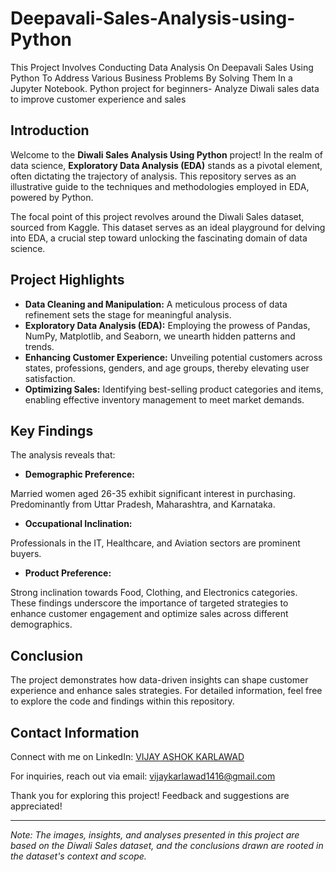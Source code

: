 # Deepavali-Sales-Analysis-using-Python
 This Project Involves Conducting Data Analysis On Deepavali Sales Using Python To Address Various Business Problems By Solving Them In a Jupyter Notebook.
Python project for beginners- Analyze Diwali sales data to improve customer experience and sales

## Introduction

Welcome to the **Diwali Sales Analysis Using Python** project! In the realm of data science, **Exploratory Data Analysis (EDA)** stands as a pivotal element, often dictating the trajectory of analysis. This repository serves as an illustrative guide to the techniques and methodologies employed in EDA, powered by Python.

The focal point of this project revolves around the Diwali Sales dataset, sourced from Kaggle. This dataset serves as an ideal playground for delving into EDA, a crucial step toward unlocking the fascinating domain of data science.

## Project Highlights

- **Data Cleaning and Manipulation:** A meticulous process of data refinement sets the stage for meaningful analysis.
- **Exploratory Data Analysis (EDA):** Employing the prowess of Pandas, NumPy, Matplotlib, and Seaborn, we unearth hidden patterns and trends.
- **Enhancing Customer Experience:** Unveiling potential customers across states, professions, genders, and age groups, thereby elevating user satisfaction.
- **Optimizing Sales:** Identifying best-selling product categories and items, enabling effective inventory management to meet market demands.

## Key Findings

The analysis reveals that:

- **Demographic Preference:**

Married women aged 26-35 exhibit significant interest in purchasing.
Predominantly from Uttar Pradesh, Maharashtra, and Karnataka.
- **Occupational Inclination:**

Professionals in the IT, Healthcare, and Aviation sectors are prominent buyers.
- **Product Preference:**

Strong inclination towards Food, Clothing, and Electronics categories.
These findings underscore the importance of targeted strategies to enhance customer engagement and optimize sales across different demographics.

## Conclusion
The project demonstrates how data-driven insights can shape customer experience and enhance sales strategies. For detailed information, feel free to explore the code and findings within this repository.

 ## Contact Information

Connect with me on LinkedIn: [VIJAY ASHOK KARLAWAD](https://www.linkedin.com/in/vijayashokkarlawad/)

For inquiries, reach out via email: vijaykarlawad1416@gmail.com

Thank you for exploring this project! 
Feedback and suggestions are appreciated!

---

*Note: The images, insights, and analyses presented in this project are based on the Diwali Sales dataset, and the conclusions drawn are rooted in the dataset's context and scope.*
